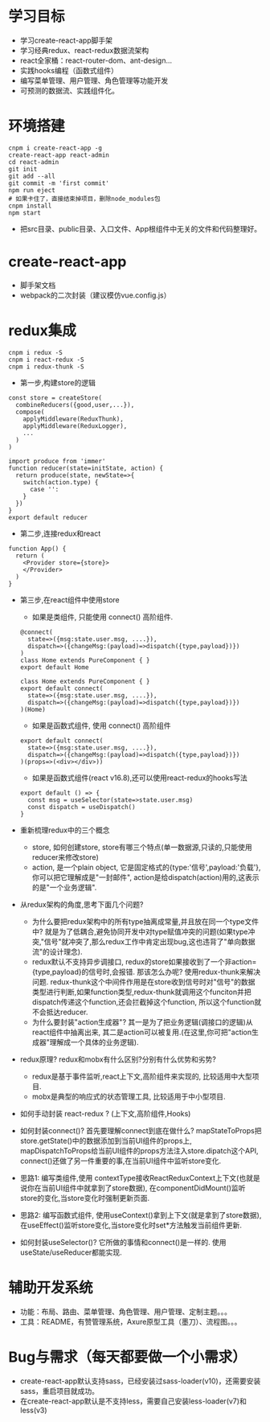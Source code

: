 # 学习目标

- 学习create-react-app脚手架
- 学习经典redux、react-redux数据流架构
- react全家桶：react-router-dom、ant-design...
- 实践hooks编程（函数式组件）
- 编写菜单管理、用户管理、角色管理等功能开发
- 可预测的数据流、实践组件化。

# 环境搭建
```
cnpm i create-react-app -g
create-react-app react-admin
cd react-admin
git init
git add --all
git commit -m 'first commit'
npm run eject
# 如果卡住了，直接结束掉项目，删除node_modules包
cnpm install
npm start
```
- 把src目录、public目录、入口文件、App根组件中无关的文件和代码整理好。

# create-react-app

- 脚手架文档
- webpack的二次封装（建议模仿vue.config.js）

# redux集成

```
cnpm i redux -S
cnpm i react-redux -S
cnpm i redux-thunk -S
```

- 第一步,构建store的逻辑
```
const store = createStore(
  combineReducers({good,user,...}),
  compose(
    applyMiddleware(ReduxThunk),
    applyMiddleware(ReduxLogger),
    ...
  )
)
```
```
import produce from 'immer'
function reducer(state=initState, action) {
  return produce(state, newState=>{
    switch(action.type) {
      case '':
    }
  })
}
export default reducer
```

- 第二步,连接redux和react
```
function App() {
  return (
    <Provider store={store}>
    </Provider>
  )
}
```
- 第三步,在react组件中使用store
  - 如果是类组件, 只能使用 connect() 高阶组件.
  ```
  @connect(
    state=>({msg:state.user.msg, ....}),
    dispatch=>({changeMsg:(payload)=>dispatch({type,payload})})
  )
  class Home extends PureComponent { }
  export default Home
  ```
  ```
  class Home extends PureComponent { }
  export default connect(
    state=>({msg:state.user.msg, ....}),
    dispatch=>({changeMsg:(payload)=>dispatch({type,payload})})
  )(Home)
  ```
  - 如果是函数式组件, 使用 connect() 高阶组件
  ```
  export default connect(
    state=>({msg:state.user.msg, ....}),
    dispatch=>({changeMsg:(payload)=>dispatch({type,payload})})
  )(props=>(<div></div>))
  ```
  - 如果是函数式组件(react v16.8),还可以使用react-redux的hooks写法
  ```
  export default () => {
    const msg = useSelector(state=>state.user.msg)
    const dispatch = useDispatch()
  }
  ```

- 重新梳理redux中的三个概念
  - store, 如何创建store, store有哪三个特点(单一数据源,只读的,只能使用reducer来修改store)
  - action, 是一个plain object, 它是固定格式的{type:'信号',payload:'负载'},你可以把它理解成是"一封邮件", action是给dispatch(action)用的,这表示的是"一个业务逻辑".

- 从redux架构的角度,思考下面几个问题?
  - 为什么要把redux架构中的所有type抽离成常量,并且放在同一个type文件中? 就是为了低耦合,避免协同开发中对type赋值冲突的问题(如果type冲突,"信号"就冲突了,那么redux工作中肯定出现bug,这也违背了"单向数据流"的设计理念).
  - redux默认不支持异步调接口, redux的store如果接收到了一个非action={type,payload}的信号时,会报错. 那该怎么办呢? 使用redux-thunk来解决问题. redux-thunk这个中间件作用是在store收到信号时对"信号"的数据类型进行判断,如果function类型,redux-thunk就调用这个funciton并把dispatch传递这个function,还会拦截掉这个function, 所以这个function就不会抵达reducer.
  - 为什么要封装"action生成器"? 其一是为了把业务逻辑(调接口的逻辑)从react组件中抽离出来, 其二是action可以被复用.(在这里,你可把"action生成器"理解成一个具体的业务逻辑).

- redux原理? redux和mobx有什么区别?分别有什么优势和劣势?
  - redux是基于事件监听,react上下文,高阶组件来实现的, 比较适用中大型项目.
  - mobx是典型的响应式的状态管理工具, 比较适用于中小型项目.

- 如何手动封装 react-redux ? (上下文,高阶组件,Hooks)

- 如何封装connect()? 首先要理解connect到底在做什么? mapStateToProps把store.getState()中的数据添加到当前UI组件的props上, mapDispatchToProps给当前UI组件的props方法注入store.dipatch这个API, connect()还做了另一件重要的事,在当前UI组件中监听store变化.
- 思路1: 编写类组件,使用 contextType接收ReactReduxContext上下文(也就是说你在当前UI组件中就拿到了store数据), 在componentDidMount()监听store的变化,当store变化时强制更新页面.
- 思路2: 编写函数式组件, 使用useContext()拿到上下文(就是拿到了store数据),在useEffect()监听store变化,当store变化时set*方法触发当前组件更新.

- 如何封装useSelector()? 它所做的事情和connect()是一样的. 使用useState/useReducer都能实现.


# 辅助开发系统

- 功能：布局、路由、菜单管理、角色管理、用户管理、定制主题。。。
- 工具：README，有赞管理系统，Axure原型工具（墨刀）、流程图。。。

# Bug与需求（每天都要做一个小需求）

- create-react-app默认支持sass，已经安装过sass-loader(v10)，还需要安装sass，重启项目就成功。
- 在create-react-app默认是不支持less，需要自己安装less-loader(v7)和less(v3)
